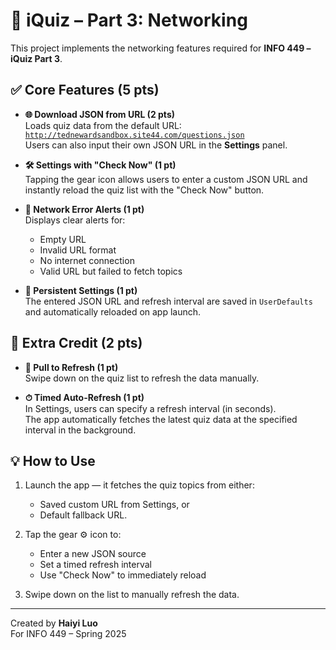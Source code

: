 # 📱 iQuiz – Part 3: Networking

This project implements the networking features required for **INFO 449 – iQuiz Part 3**.

## ✅ Core Features (5 pts)

- **🌐 Download JSON from URL (2 pts)**  
  Loads quiz data from the default URL:  
  [`http://tednewardsandbox.site44.com/questions.json`](http://tednewardsandbox.site44.com/questions.json)  
  Users can also input their own JSON URL in the **Settings** panel.

- **🛠 Settings with "Check Now" (1 pt)**  
  Tapping the gear icon allows users to enter a custom JSON URL and instantly reload the quiz list with the "Check Now" button.

- **📶 Network Error Alerts (1 pt)**  
  Displays clear alerts for:
  - Empty URL
  - Invalid URL format
  - No internet connection
  - Valid URL but failed to fetch topics

- **💾 Persistent Settings (1 pt)**  
  The entered JSON URL and refresh interval are saved in `UserDefaults` and automatically reloaded on app launch.

## 🌟 Extra Credit (2 pts)

- **🔄 Pull to Refresh (1 pt)**  
  Swipe down on the quiz list to refresh the data manually.

- **⏱ Timed Auto-Refresh (1 pt)**  
  In Settings, users can specify a refresh interval (in seconds).  
  The app automatically fetches the latest quiz data at the specified interval in the background.

## 💡 How to Use

1. Launch the app — it fetches the quiz topics from either:
   - Saved custom URL from Settings, or
   - Default fallback URL.

2. Tap the gear ⚙️ icon to:
   - Enter a new JSON source
   - Set a timed refresh interval
   - Use "Check Now" to immediately reload

3. Swipe down on the list to manually refresh the data.

-------

Created by **Haiyi Luo**  
For INFO 449 – Spring 2025
